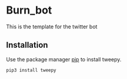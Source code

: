 # Burn_bot

This is the template for the twitter bot

## Installation

Use the package manager [pip](https://pip.pypa.io/en/stable/) to install tweepy.

```bash
pip3 install tweepy
```
